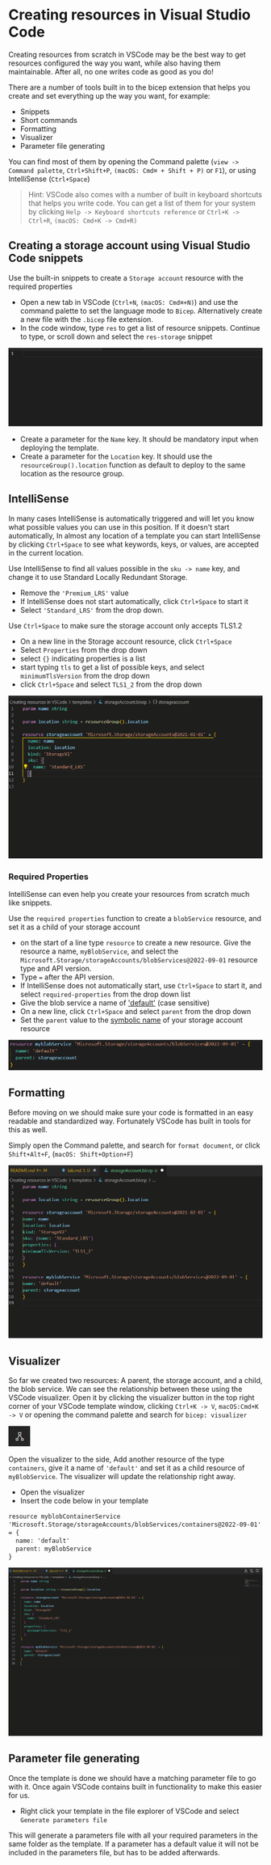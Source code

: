 # Creating resources in Visual Studio Code

Creating resources from scratch in VSCode may be the best way to get resources configured the way you want, while also having them maintainable. After all, no one writes code as good as you do!

There are a number of tools built in to the bicep extension that helps you create and set everything up the way you want, for example:

- Snippets
- Short commands
- Formatting
- Visualizer
- Parameter file generating

You can find most of them by opening the Command palette (`view -> Command palette`, `Ctrl+Shift+P`, `(macOS: Cmd⌘ + Shift + P)` or `F1`), or using IntelliSense (`Ctrl+Space`)

> Hint: VSCode also comes with a number of built in keyboard shortcuts that helps you write code. You can get a list of them for your system by clicking `Help -> Keyboard shortcuts reference` or `Ctrl+K -> Ctrl+R`, `(macOS: Cmd+K -> Cmd+R)`

## Creating a storage account using Visual Studio Code snippets

Use the built-in snippets to create a `Storage account` resource with the required properties

- Open a new tab in VSCode (`Ctrl+N`, `(macOS: Cmd⌘+N)`) and use the command palette to set the language mode to `Bicep`. Alternatively create a new file with the `.bicep` file extension.
- In the code window, type `res` to get a list of resource snippets. Continue to type, or scroll down and select the `res-storage` snippet

![using the built in snippets to create a basic resource](./images/resStorageSnippet.gif)

- Create a parameter for the `Name` key. It should be mandatory input when deploying the template.
- Create a parameter for the `Location` key. It should use the `resourceGroup().location` function as default to deploy to the same location as the resource group.

## IntelliSense

In many cases IntelliSense is automatically triggered and will let you know what possible values you can use in this position.
If it doesn't start automatically, In almost any location of a template you can start IntelliSense by clicking `Ctrl+Space` to see what keywords, keys, or values, are accepted in the current location.

Use IntelliSense to find all values possible in the `sku -> name` key, and change it to use Standard Locally Redundant Storage.

- Remove the `'Premium_LRS'` value
- If IntelliSense does not start automatically, click `Ctrl+Space` to start it
- Select `'Standard_LRS'` from the drop down.

Use `Ctrl+Space` to make sure the storage account only accepts TLS1.2

- On a new line in the Storage account resource, click `Ctrl+Space`
- Select `Properties` from the drop down
- select `{}` indicating properties is a list
- start typing `tls` to get a list of possible keys, and select `minimumTlsVersion` from the drop down
- click `Ctrl+Space` and select `TLS1_2` from the drop down

![Setting properties using only IntelliSense](./images/snippetTls1.2.gif)

### Required Properties

IntelliSense can even help you create your resources from scratch much like snippets.

Use the `required properties` function to create a `blobService` resource, and set it as a child of your storage account

- on the start of a line type `resource` to create a new resource. Give the resource a name, `myBlobService`, and select the `Microsoft.Storage/storageAccounts/blobServices@2022-09-01` resource type and API version.
- Type `=` after the API version.
- If IntelliSense does not automatically start, use `Ctrl+Space` to start it, and select `required-properties` from the drop down list
- Give the blob service a name of ['default'](https://learn.microsoft.com/en-us/azure/azure-resource-manager/bicep/child-resource-name-type) (case sensitive)
- On a new line, click `Ctrl+Space` and select `parent` from the drop down
- Set the `parent` value to the [symbolic name](https://learn.microsoft.com/en-us/azure/azure-resource-manager/bicep/resource-declaration?tabs=azure-powershell#declaration) of your storage account resource

![storage blob service resource](./images/blobServiceResource.png)

## Formatting

Before moving on we should make sure your code is formatted in an easy readable and standardized way. Fortunately VSCode has built in tools for this as well.

Simply open the Command palette, and search for `format document`, or click `Shift+Alt+F`, (`macOS: Shift+Option+F`)

![The auto format doing its work](./images/autoFormatDocument.gif)

## Visualizer

So far we created two resources: A parent, the storage account, and a child, the blob service. We can see the relationship between these using the VSCode visualizer. Open it by clicking the visualizer button in the top right corner of your VSCode template window, clicking `Ctrl+K -> V`, `macOS:Cmd+K -> V` or opening the command palette and search for `bicep: visualizer`

![the visualizer button](./images/visualizerButton.png)

Open the visualizer to the side, Add another resource of the type `containers`, give it a name of `'default'` and set it as a child resource of `myBlobService`. The visualizer will update the relationship right away.

- Open the visualizer
- Insert the code below in your template

```Bicep
resource myblobContainerService 'Microsoft.Storage/storageAccounts/blobServices/containers@2022-09-01' = {
  name: 'default'
  parent: myBlobService
}
```

![the visualizer live updating resources](./images/visualizer.gif)

## Parameter file generating

Once the template is done we should have a matching parameter file to go with it. Once again VSCode contains built in functionality to make this easier for us.

- Right click your template in the file explorer of VSCode and select `Generate parameters file`

This will generate a parameters file with all your required parameters in the same folder as the template. If a parameter has a default value it will not be included in the parameters file, but has to be added afterwards.
